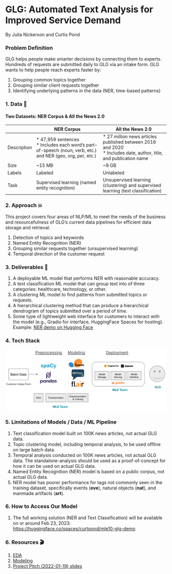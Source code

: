 # GLG: Automated Text Analysis for Improved Service Demand

By Julia Nickerson and Curtis Pond

### Problem Definition

GLG helps people make smarter decisions by connecting them to experts. Hundreds of requests are submitted daily to GLG via an intake form. GLG wants to help people reach experts faster by:
1. Grouping common topics together
2. Grouping similar client requests together
3. Identifying underlying patterns in the data (NER, time-based patterns)

### 1. Data :page_with_curl: 

#### Two Datasets: NER Corpus & All the News 2.0

|             | NER Corpus                                                                                                | All the News 2.0                                                                                                |
|-------------|-----------------------------------------------------------------------------------------------------------|-----------------------------------------------------------------------------------------------------------------|
| Description | * 47,959 sentences <br />* Includes each word’s part-of-speech (noun, verb, etc.) and NER (geo, org, per, etc.) | * 27 million news articles published between 2016 and 2020 <br />* Includes date, author, title, and publication name |
| Size        | ~15 MB                                                                                                    | ~9 GB                                                                                                           |
| Labels      | Labeled                                                                                                   | Unlabeled                                                                                                       |
| Task        | Supervised learning (named entity recognition)                                                            | Unsupervised learning (clustering) and supervised learning (text classification)                                                                              |

### 2. Approach  :boom: 

This project covers four areas of NLP/ML to meet the needs of the business and resourcefulness of GLG’s current data pipelines for efficient data storage and retrieval.

1. Detection of topics and keywords
2. Named Entity Recognition (NER)
3. Grouping similar requests together (unsupervised learning)
4. Temporal direction of the customer request

### 3. Deliverables :dart: 

1. A deployable ML model that performs NER with reasonable accuracy.
2. A text classification ML model that can group text into of three categories: healthcare, technology, or other.
3. A clustering ML model to find patterns from submitted topics or requests.
4. A hierarchical clustering method that can produce a hierarchical dendrogram of topics submitted over a period of time.
5. Some type of lightweight web interface for customers to interact with the model (e.g., Gradio for interface, HuggingFace Spaces for hosting). Example: [NER demo on Hugging Face](https://huggingface.co/spaces/jnick/NER)

### 4. Tech Stack
![GLG Capstone Tech Stack](./images/techstack2.png "Capstone Tech Stack")

### 5. Limitations of Models / Data / ML Pipeline
1. Text classification model built on 100K news articles, not actual GLG data.
2. Topic clustering model, including temporal analysis, to be used offline on large batch data.
3. Temporal analysis conducted on 100K news articles, not actual GLG data. The standalone-analysis should be used as a proof-of-concept for how it can be used on actual GLG data.
4. Named Entity Recognition (NER) model is based on a public corpus, not actual GLG data.
5. NER model has poorer performance for tags not commonly seen in the training dataset, specifically events (**eve**), natural objects (**nat**), and manmade artifacts (**art**).

### 6. How to Access Our Model
1. The full working solution (NER and Text Classification) will be available on or around Feb 23, 2023: 
https://huggingface.co/spaces/curtpond/mle10-glg-demo

### 6. Resources :clapper: 

1. [EDA](https://github.com/nickersonj/glg-capstone/tree/main/EDA)
2. [Modeling](https://github.com/nickersonj/glg-capstone/tree/main/modeling)
3. [Project Pitch (2022-01-19) slides](https://github.com/nickersonj/glg-capstone/tree/main/Project_Pitch_Slides_2022-01-19.pdf)
